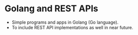 # Golang and REST APIs
- Simple programs and apps in Golang (Go language).
- To include REST API implementations as well in near future.
